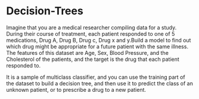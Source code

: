 # Decision-Trees
Imagine that you are a medical researcher compiling data for a study. During their course of treatment, each patient responded to one of 5 medications, Drug A, Drug B, Drug c, Drug x and y.Build a model to find out which drug might be appropriate for a future patient with the same illness. The features of this dataset are Age, Sex, Blood Pressure, and the Cholesterol of the patients, and the target is the drug that each patient responded to.

It is a sample of multiclass classifier, and you can use the training part of the dataset to build a decision tree, and then use it to predict the class of an unknown patient, or to prescribe a drug to a new patient.
